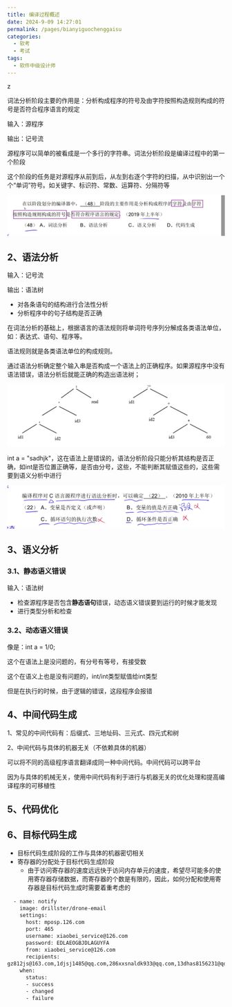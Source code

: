 ```yaml
---
title: 编译过程概述
date: 2024-9-09 14:27:01
permalink: /pages/bianyiguochenggaisu
categories: 
  - 软考
  - 考试
tags: 
  - 软件中级设计师
---
```




z

词法分析阶段主要的作用是：分析构成程序的符号及由字符按照构造规则构成的符号是否符合程序语言的规定

输入：源程序

输出：记号流

源程序可以简单的被看成是一个多行的字符串。词法分析阶段是编译过程中的第一个阶段

这个阶段的任务是对源程序从前到后，从左到右逐个字符的扫描，从中识别出一个个“单词”符号。如关键字、标识符、常数、运算符、分隔符等

![image-20240926000525717](./assets/image-20240926000525717.png)

## 2、语法分析

输入：记号流

输出：语法树

- 对各条语句的结构进行合法性分析
- 分析程序中的句子结构是否正确

在词法分析的基础上，根据语言的语法规则将单词符号序列分解成各类语法单位，如：表达式、语句、程序等。

语法规则就是各类语法单位的构成规则。

通过语法分析确定整个输入串是否构成一个语法上的正确程序。如果源程序中没有语法错误，语法分析后就能正确的构造出语法树；

![image-20240925234731311](./assets/image-20240925234731311.png)	

int a = "sadhjk"，这在语法上是错误的，语法分析阶段只能分析其结构是否正确，如int是否位置正确等，是否由分号，这些，不能判断其赋值这些的，这些需要到语义分析中进行

![image-20240925235941899](./assets/image-20240925235941899.png)

## 3、语义分析

### 3.1、静态语义错误

输入：语法树

- 检查源程序是否包含**静态语句**错误，动态语义错误要到运行的时候才能发现
- 进行类型分析和检查

### 3.2、动态语义错误

像是：int a = 1/0;

这个在语法上是没问题的，有分号有等号，有接受数

这个在语义上也是没有问题的，int/int类型赋值给int类型

但是在执行的时候，由于逻辑的错误，这段程序会报错

## 4、中间代码生成

1、常见的中间代码有：后缀式、三地址码、三元式、四元式和树

2、中间代码与具体的机器无关（不依赖具体的机器）

可以将不同的高级程序语言翻译成同一种中间代码。中间代码可以跨平台

因为与具体的机械无关，使用中间代码有利于进行与机器无关的优化处理和提高编译程序的可移植性

## 5、代码优化

## 6、目标代码生成

- 目标代码生成阶段的工作与具体的机器密切相关
- 寄存器的分配处于目标代码生成阶段
  - 由于访问寄存器的速度远远快于访问内存单元的速度，希望尽可能多的使用寄存器存储数据，而寄存器的个数是有限的，因此，如何分配和使用寄存器是目标代码生成时需要着重考虑的





```
  - name: notify
    image: drillster/drone-email
    settings:
      host: mposp.126.com
      port: 465
      username: xiaobei_service@126.com
      password: EDLAEOGBJDLAGUYFA
      from: xiaobei_service@126.com
      recipients: gz812js@163.com,1djsj1485@qq.com,286xxsnaldk933@qq.com,13dhas8156231@qq.com,1281238101@qq.com,5697912385@qq.com,205189120@qq.com,242381034@qq.com
    when:
      status:
      - success
      - changed
      - failure
```

